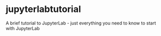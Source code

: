# jupyterlabtutorial
A brief tutorial to JupyterLab - just everything you need to know to start with JupyterLab
